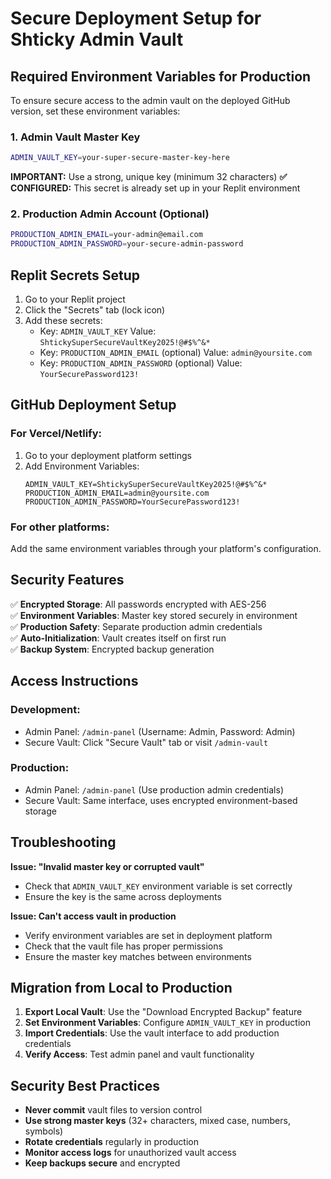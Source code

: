 # Secure Deployment Setup for Shticky Admin Vault

## Required Environment Variables for Production

To ensure secure access to the admin vault on the deployed GitHub version, set these environment variables:

### 1. Admin Vault Master Key
```bash
ADMIN_VAULT_KEY=your-super-secure-master-key-here
```
**IMPORTANT:** Use a strong, unique key (minimum 32 characters)
**✅ CONFIGURED:** This secret is already set up in your Replit environment

### 2. Production Admin Account (Optional)
```bash
PRODUCTION_ADMIN_EMAIL=your-admin@email.com
PRODUCTION_ADMIN_PASSWORD=your-secure-admin-password
```

## Replit Secrets Setup

1. Go to your Replit project
2. Click the "Secrets" tab (lock icon)
3. Add these secrets:
   - Key: `ADMIN_VAULT_KEY` 
     Value: `ShtickySuperSecureVaultKey2025!@#$%^&*`
   - Key: `PRODUCTION_ADMIN_EMAIL` (optional)
     Value: `admin@yoursite.com`
   - Key: `PRODUCTION_ADMIN_PASSWORD` (optional) 
     Value: `YourSecurePassword123!`

## GitHub Deployment Setup

### For Vercel/Netlify:
1. Go to your deployment platform settings
2. Add Environment Variables:
   ```
   ADMIN_VAULT_KEY=ShtickySuperSecureVaultKey2025!@#$%^&*
   PRODUCTION_ADMIN_EMAIL=admin@yoursite.com
   PRODUCTION_ADMIN_PASSWORD=YourSecurePassword123!
   ```

### For other platforms:
Add the same environment variables through your platform's configuration.

## Security Features

✅ **Encrypted Storage**: All passwords encrypted with AES-256  
✅ **Environment Variables**: Master key stored securely in environment  
✅ **Production Safety**: Separate production admin credentials  
✅ **Auto-Initialization**: Vault creates itself on first run  
✅ **Backup System**: Encrypted backup generation  

## Access Instructions

### Development:
- Admin Panel: `/admin-panel` (Username: Admin, Password: Admin)
- Secure Vault: Click "Secure Vault" tab or visit `/admin-vault`

### Production:
- Admin Panel: `/admin-panel` (Use production admin credentials)
- Secure Vault: Same interface, uses encrypted environment-based storage

## Troubleshooting

**Issue: "Invalid master key or corrupted vault"**
- Check that `ADMIN_VAULT_KEY` environment variable is set correctly
- Ensure the key is the same across deployments

**Issue: Can't access vault in production**
- Verify environment variables are set in deployment platform
- Check that the vault file has proper permissions
- Ensure the master key matches between environments

## Migration from Local to Production

1. **Export Local Vault**: Use the "Download Encrypted Backup" feature
2. **Set Environment Variables**: Configure `ADMIN_VAULT_KEY` in production
3. **Import Credentials**: Use the vault interface to add production credentials
4. **Verify Access**: Test admin panel and vault functionality

## Security Best Practices

- **Never commit** vault files to version control
- **Use strong master keys** (32+ characters, mixed case, numbers, symbols)
- **Rotate credentials** regularly in production
- **Monitor access logs** for unauthorized vault access
- **Keep backups secure** and encrypted